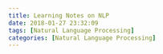 ```yaml
---
title: Learning Notes on NLP
date: 2018-01-27 23:32:09
tags: [Natural Language Processing]
categories: [Natural Language Processing]
---
```



